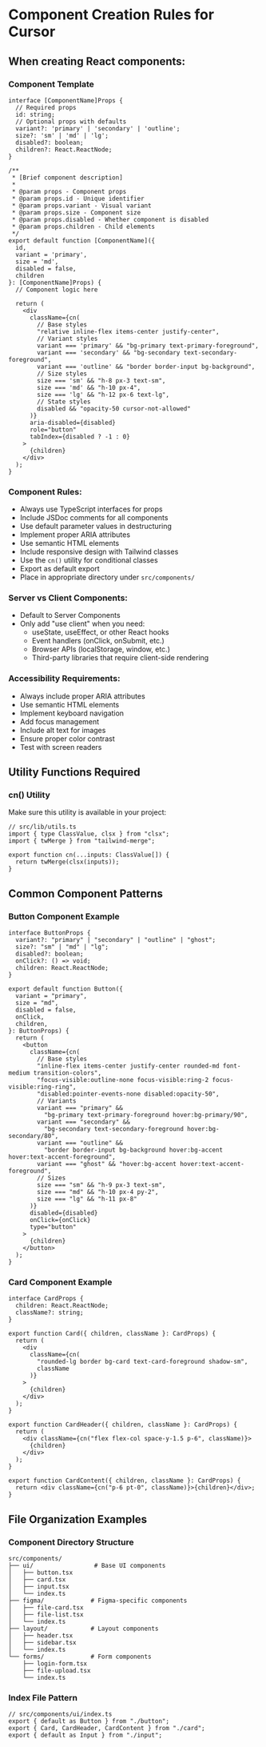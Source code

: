 # Component Creation Rules for Cursor

## When creating React components:

### Component Template

```tsx
interface [ComponentName]Props {
  // Required props
  id: string;
  // Optional props with defaults
  variant?: 'primary' | 'secondary' | 'outline';
  size?: 'sm' | 'md' | 'lg';
  disabled?: boolean;
  children?: React.ReactNode;
}

/**
 * [Brief component description]
 *
 * @param props - Component props
 * @param props.id - Unique identifier
 * @param props.variant - Visual variant
 * @param props.size - Component size
 * @param props.disabled - Whether component is disabled
 * @param props.children - Child elements
 */
export default function [ComponentName]({
  id,
  variant = 'primary',
  size = 'md',
  disabled = false,
  children
}: [ComponentName]Props) {
  // Component logic here

  return (
    <div
      className={cn(
        // Base styles
        "relative inline-flex items-center justify-center",
        // Variant styles
        variant === 'primary' && "bg-primary text-primary-foreground",
        variant === 'secondary' && "bg-secondary text-secondary-foreground",
        variant === 'outline' && "border border-input bg-background",
        // Size styles
        size === 'sm' && "h-8 px-3 text-sm",
        size === 'md' && "h-10 px-4",
        size === 'lg' && "h-12 px-6 text-lg",
        // State styles
        disabled && "opacity-50 cursor-not-allowed"
      )}
      aria-disabled={disabled}
      role="button"
      tabIndex={disabled ? -1 : 0}
    >
      {children}
    </div>
  );
}
```

### Component Rules:

- Always use TypeScript interfaces for props
- Include JSDoc comments for all components
- Use default parameter values in destructuring
- Implement proper ARIA attributes
- Use semantic HTML elements
- Include responsive design with Tailwind classes
- Use the `cn()` utility for conditional classes
- Export as default export
- Place in appropriate directory under `src/components/`

### Server vs Client Components:

- Default to Server Components
- Only add "use client" when you need:
  - useState, useEffect, or other React hooks
  - Event handlers (onClick, onSubmit, etc.)
  - Browser APIs (localStorage, window, etc.)
  - Third-party libraries that require client-side rendering

### Accessibility Requirements:

- Always include proper ARIA attributes
- Use semantic HTML elements
- Implement keyboard navigation
- Add focus management
- Include alt text for images
- Ensure proper color contrast
- Test with screen readers

## Utility Functions Required

### cn() Utility

Make sure this utility is available in your project:

```tsx
// src/lib/utils.ts
import { type ClassValue, clsx } from "clsx";
import { twMerge } from "tailwind-merge";

export function cn(...inputs: ClassValue[]) {
  return twMerge(clsx(inputs));
}
```

## Common Component Patterns

### Button Component Example

```tsx
interface ButtonProps {
  variant?: "primary" | "secondary" | "outline" | "ghost";
  size?: "sm" | "md" | "lg";
  disabled?: boolean;
  onClick?: () => void;
  children: React.ReactNode;
}

export default function Button({
  variant = "primary",
  size = "md",
  disabled = false,
  onClick,
  children,
}: ButtonProps) {
  return (
    <button
      className={cn(
        // Base styles
        "inline-flex items-center justify-center rounded-md font-medium transition-colors",
        "focus-visible:outline-none focus-visible:ring-2 focus-visible:ring-ring",
        "disabled:pointer-events-none disabled:opacity-50",
        // Variants
        variant === "primary" &&
          "bg-primary text-primary-foreground hover:bg-primary/90",
        variant === "secondary" &&
          "bg-secondary text-secondary-foreground hover:bg-secondary/80",
        variant === "outline" &&
          "border border-input bg-background hover:bg-accent hover:text-accent-foreground",
        variant === "ghost" && "hover:bg-accent hover:text-accent-foreground",
        // Sizes
        size === "sm" && "h-9 px-3 text-sm",
        size === "md" && "h-10 px-4 py-2",
        size === "lg" && "h-11 px-8"
      )}
      disabled={disabled}
      onClick={onClick}
      type="button"
    >
      {children}
    </button>
  );
}
```

### Card Component Example

```tsx
interface CardProps {
  children: React.ReactNode;
  className?: string;
}

export function Card({ children, className }: CardProps) {
  return (
    <div
      className={cn(
        "rounded-lg border bg-card text-card-foreground shadow-sm",
        className
      )}
    >
      {children}
    </div>
  );
}

export function CardHeader({ children, className }: CardProps) {
  return (
    <div className={cn("flex flex-col space-y-1.5 p-6", className)}>
      {children}
    </div>
  );
}

export function CardContent({ children, className }: CardProps) {
  return <div className={cn("p-6 pt-0", className)}>{children}</div>;
}
```

## File Organization Examples

### Component Directory Structure

```
src/components/
├── ui/                 # Base UI components
│   ├── button.tsx
│   ├── card.tsx
│   ├── input.tsx
│   └── index.ts
├── figma/             # Figma-specific components
│   ├── file-card.tsx
│   ├── file-list.tsx
│   └── index.ts
├── layout/            # Layout components
│   ├── header.tsx
│   ├── sidebar.tsx
│   └── index.ts
└── forms/             # Form components
    ├── login-form.tsx
    ├── file-upload.tsx
    └── index.ts
```

### Index File Pattern

```tsx
// src/components/ui/index.ts
export { default as Button } from "./button";
export { Card, CardHeader, CardContent } from "./card";
export { default as Input } from "./input";
```
